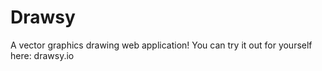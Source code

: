 # Drawsy

A vector graphics drawing web application! You can try it out for yourself here: drawsy.io
